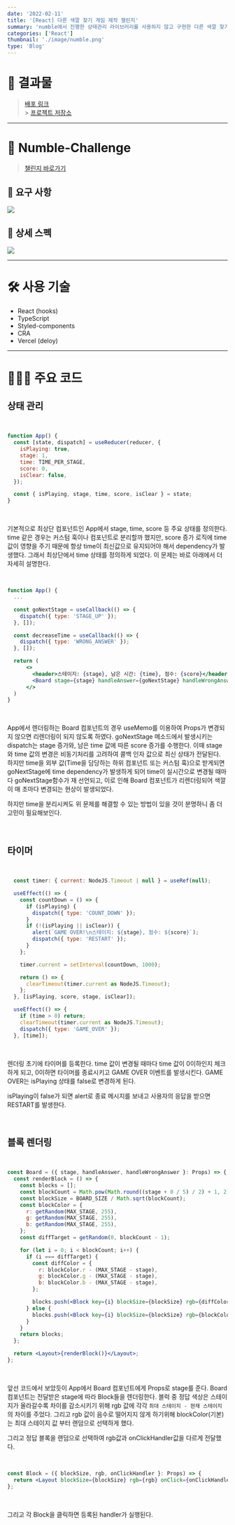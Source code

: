 ```yaml
---
date: '2022-02-11'
title: '[React] 다른 색깔 찾기 게임 제작 챌린지'
summary: 'numble에서 진행한 상태관리 라이브러리를 사용하지 않고 구현한 다른 색깔 찾기 게임 챌린지'
categories: ['React']
thumbnail: './image/numble.png'
type: 'Blog'
---
```


# 💎 결과물

> [배포 링크](https://numble-challenge-six.vercel.app/) <br /> > [프로젝트 저장소](https://github.com/seongjunme/numble-challenge)

---

# 🏅 Numble-Challenge

> [챌린지 바로가기](https://www.numble.it/45cee9d3-49ad-4f67-9d2a-14607c2eeba7?fbclid=IwAR0SSpuIgY6jsrrDDkS327GS81uMtTIpMYKY0XBVJpUJ2SizvHnzGB_zlm8_aem_ASgeZPycnHtfst22zVLQZWnG3S_aGlAuktYloa9sZMYerAB5psRNPnpiQQNV-R3RKQDBmQU2RJ2bxk7PrY3m_rd4dh-qigKADasbXPeN08QCGX67bsGsCJQ-nawwkmrQF0c)

## 📝 요구 사항

![](https://images.velog.io/images/jun_/post/a1378a60-6bf6-4b66-b618-dc2347d65d77/%E1%84%89%E1%85%B3%E1%84%8F%E1%85%B3%E1%84%85%E1%85%B5%E1%86%AB%E1%84%89%E1%85%A3%E1%86%BA%202022-02-11%20%E1%84%8B%E1%85%A9%E1%84%92%E1%85%AE%207.20.32.png)

## 📝 상세 스펙

![](https://images.velog.io/images/jun_/post/17d1b6ba-171e-4524-be34-dfe745e24011/%E1%84%89%E1%85%B3%E1%84%8F%E1%85%B3%E1%84%85%E1%85%B5%E1%86%AB%E1%84%89%E1%85%A3%E1%86%BA%202022-02-11%20%E1%84%8B%E1%85%A9%E1%84%92%E1%85%AE%207.20.17.png)

---

# 🛠 사용 기술

- React (hooks)
- TypeScript
- Styled-components
- CRA
- Vercel (deloy)

---

# 👨🏻‍💻 주요 코드

## 상태 관리

<br />

```javascript
function App() {
  const [state, dispatch] = useReducer(reducer, {
    isPlaying: true,
    stage: 1,
    time: TIME_PER_STAGE,
    score: 0,
    isClear: false,
  });

  const { isPlaying, stage, time, score, isClear } = state;
}
```

<br />

기본적으로 최상단 컴포넌트인 App에서 stage, time, score 등 주요 상태를 정의한다.
time 같은 경우는 커스텀 훅이나 컴포넌트로 분리할까 했지만, score 증가 로직에 time 값이 영향을 주기 때문에 항상 time이 최신값으로 유지되어야 해서 dependency가 발생했다. 그래서 최상단에서 time 상태를 정의하게 되었다. 이 문제는 바로 아래에서 더 자세히 설명한다.

<br />

```jsx
function App() {
  ...

  const goNextStage = useCallback(() => {
    dispatch({ type: 'STAGE_UP' });
  }, []);

  const decreaseTime = useCallback(() => {
    dispatch({ type: 'WRONG_ANSWER' });
  }, []);

  return (
      <>
        <header>스테이지: {stage}, 남은 시간: {time}, 점수: {score}</header>
        <Board stage={stage} handleAnswer={goNextStage} handleWrongAnswer={decreaseTime} />
      </>
  )
}
```

<br />

App에서 렌더링하는 Board 컴포넌트의 경우 useMemo를 이용하여 Props가 변경되지 않으면 리렌더링이 되지 않도록 하였다. goNextStage 메소드에서 발생시키는 dispatch는 stage 증가와, 남은 time 값에 따른 score 증가를 수행한다. 이때 stage와 time 값의 변경은 비동기처리를 고려하여 콜백 인자 값으로 최신 상태가 전달된다. 하지만 time을 외부 값(Time을 담당하는 하위 컴포넌트 또는 커스텀 훅)으로 받게되면 goNextStage에 time dependency가 발생하게 되어 time이 실시간으로 변경될 때마다 goNextStage함수가 재 선언되고, 이로 인해 Board 컴포넌트가 리렌더링되어 색깔이 매 초마다 변경되는 현상이 발생되었다.

하지만 time을 분리시켜도 위 문제를 해결할 수 있는 방법이 있을 것이 분명하니 좀 더 고민이 필요해보인다.

<br />

## 타이머

<br />

```javascript
  const timer: { current: NodeJS.Timeout | null } = useRef(null);

  useEffect(() => {
    const countDown = () => {
      if (isPlaying) {
        dispatch({ type: 'COUNT_DOWN' });
      }
      if (!(isPlaying || isClear)) {
        alert(`GAME OVER!\n스테이지: ${stage}, 점수: ${score}`);
        dispatch({ type: 'RESTART' });
      }
    };

    timer.current = setInterval(countDown, 1000);

    return () => {
      clearTimeout(timer.current as NodeJS.Timeout);
    };
  }, [isPlaying, score, stage, isClear]);

  useEffect(() => {
    if (time > 0) return;
    clearTimeout(timer.current as NodeJS.Timeout);
    dispatch({ type: 'GAME_OVER' });
  }, [time]);
```

<br />

렌더링 초기에 타이머를 등록한다.
time 값이 변경될 때마다 time 값이 0이하인지 체크하게 되고, 0이하면 타이머를 종료시키고 GAME OVER 이벤트를 발생시킨다.
GAME OVER는 isPlaying 상태를 false로 변경하게 된다.

isPlaying이 false가 되면 alert로 종료 메시지를 보내고 사용자의 응답을 받으면 RESTART를 발생한다.

<br />

## 블록 렌더링

<br />

```jsx
const Board = ({ stage, handleAnswer, handleWrongAnswer }: Props) => {
  const renderBlock = () => {
    const blocks = [];
    const blockCount = Math.pow(Math.round((stage + 0 / 5) / 2) + 1, 2);
    const blockSize = BOARD_SIZE / Math.sqrt(blockCount);
    const blockColor = {
      r: getRandom(MAX_STAGE, 255),
      g: getRandom(MAX_STAGE, 255),
      b: getRandom(MAX_STAGE, 255),
    };
    const diffTarget = getRandom(0, blockCount - 1);

    for (let i = 0; i < blockCount; i++) {
      if (i === diffTarget) {
        const diffColor = {
          r: blockColor.r - (MAX_STAGE - stage),
          g: blockColor.g - (MAX_STAGE - stage),
          b: blockColor.b - (MAX_STAGE - stage),
        };

        blocks.push(<Block key={i} blockSize={blockSize} rgb={diffColor} onClickHandler={handleAnswer} />);
      } else {
        blocks.push(<Block key={i} blockSize={blockSize} rgb={blockColor} onClickHandler={handleWrongAnswer} />);
      }
    }
    return blocks;
  };

  return <Layout>{renderBlock()}</Layout>;
};
```

<br />

앞선 코드에서 보았듯이 App에서 Board 컴포넌트에게 Props로 stage를 준다.
Board 컴포넌트는 전달받은 stage에 따라 Block들을 렌더링한다.
블럭 중 정답 색상은 스테이지가 올라갈수록 차이를 감소시키기 위해 rgb 값에 각각
`최대 스테이지 - 현재 스테이지` 의 차이를 주었다.
그리고 rgb 값이 음수로 떨어지지 않게 하기위해 blockColor(기본)는 최대 스테이지 값 부터 랜덤으로 선택하게 했다.

그리고 정답 블록을 랜덤으로 선택하여 rgb값과 onClickHandler값을 다르게 전달했다.

<br />

```jsx
const Block = ({ blockSize, rgb, onClickHandler }: Props) => {
  return <Layout blockSize={blockSize} rgb={rgb} onClick={onClickHandler} />;
};
```

<br />

그리고 각 Block을 클릭하면 등록된 handler가 실행된다.
